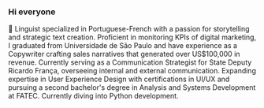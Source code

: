 ### Hi everyone

👋 Linguist specialized in Portuguese-French with a passion for storytelling and strategic text creation. Proficient in monitoring KPIs of digital marketing, I graduated from Universidade de São Paulo and have experience as a Copywriter crafting sales narratives that generated over US$100,000 in revenue. Currently serving as a Communication Strategist for State Deputy Ricardo França, overseeing internal and external communication. Expanding expertise in User Experience Design with certifications in UI/UX and pursuing a second bachelor's degree in Analysis and Systems Development at FATEC. Currently diving into Python development.

